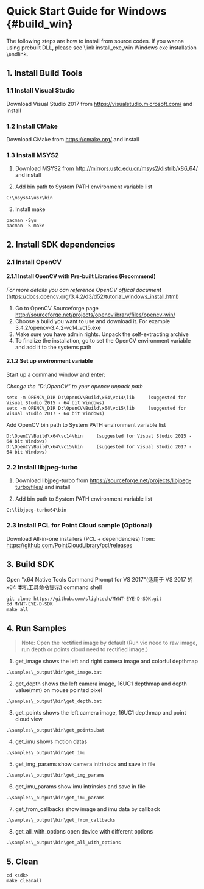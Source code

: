 # Quick Start Guide for Windows {#build_win}

The following steps are how to install from source codes. If you wanna using prebuilt DLL, please see \link install_exe_win Windows exe installation \endlink.

## 1. Install Build Tools

### 1.1 Install Visual Studio

Download Visual Studio 2017 from https://visualstudio.microsoft.com/ and install

### 1.2 Install CMake

Download CMake from https://cmake.org/ and install

### 1.3 Install MSYS2

1) Download MSYS2 from http://mirrors.ustc.edu.cn/msys2/distrib/x86_64/ and install

2) Add bin path to System PATH environment variable list

```
C:\msys64\usr\bin
```

3) Install make

```
pacman -Syu
pacman -S make
```

## 2. Install SDK dependencies

### 2.1 Install OpenCV

#### 2.1.1 Install OpenCV with Pre-built Libraries (Recommend)

*For more details you can reference OpenCV offical document* (https://docs.opencv.org/3.4.2/d3/d52/tutorial_windows_install.html)

1) Go to OpenCV Sourceforge page http://sourceforge.net/projects/opencvlibrary/files/opencv-win/
2) Choose a build you want to use and download it. For example 3.4.2/opencv-3.4.2-vc14_vc15.exe
3) Make sure you have admin rights. Unpack the self-extracting archive
4) To finalize the installation, go to set the OpenCV environment variable and add it to the systems path

#### 2.1.2 Set up environment variable

Start up a command window and enter:

*Change the "D:\OpenCV" to your opencv unpack path*

```
setx -m OPENCV_DIR D:\OpenCV\Build\x64\vc14\lib     (suggested for Visual Studio 2015 - 64 bit Windows)
setx -m OPENCV_DIR D:\OpenCV\Build\x64\vc15\lib     (suggested for Visual Studio 2017 - 64 bit Windows)
```

Add OpenCV bin path to System PATH environment variable list

```
D:\OpenCV\Build\x64\vc14\bin     (suggested for Visual Studio 2015 - 64 bit Windows)
D:\OpenCV\Build\x64\vc15\bin     (suggested for Visual Studio 2017 - 64 bit Windows)
```

### 2.2 Install libjpeg-turbo

1) Download libjpeg-turbo from https://sourceforge.net/projects/libjpeg-turbo/files/ and install

2) Add bin path to System PATH environment variable list

```
C:\libjpeg-turbo64\bin
```

### 2.3 Install PCL for Point Cloud sample (Optional)

Download All-in-one installers (PCL + dependencies) from: https://github.com/PointCloudLibrary/pcl/releases

## 3. Build SDK

Open "x64 Native Tools Command Prompt for VS 2017"(适用于 VS 2017 的 x64 本机工具命令提示) command shell

```
git clone https://github.com/slightech/MYNT-EYE-D-SDK.git
cd MYNT-EYE-D-SDK
make all
```

## 4. Run Samples

> Note: Open the rectified image by default (Run vio need to raw image, run depth or points cloud need to rectified image.)

1) get_image shows the left and right camera image and colorful depthmap

```
.\samples\_output\bin\get_image.bat
```

2) get_depth shows the left camera image, 16UC1 depthmap and depth value(mm) on mouse pointed pixel

```
.\samples\_output\bin\get_depth.bat
```

3) get_points shows the left camera image, 16UC1 depthmap and point cloud view

```
.\samples\_output\bin\get_points.bat
```

4) get_imu shows motion datas

```
.\samples\_output\bin\get_imu
```

5) get_img_params show camera intrinsics and save in file

```
.\samples\_output\bin\get_img_params
```

6) get_imu_params show imu intrinsics and save in file

```
.\samples\_output\bin\get_imu_params
```

7) get_from_callbacks show image and imu data by callback

```
.\samples\_output\bin\get_from_callbacks
```

8) get_all_with_options open device with different options

```
.\samples\_output\bin\get_all_with_options
```

## 5. Clean

```
cd <sdk>
make cleanall
```
